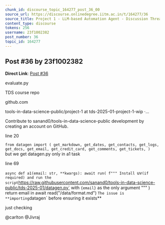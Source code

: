 ```yaml
---
chunk_id: discourse_topic_164277_post_36_00
source_url: https://discourse.onlinedegree.iitm.ac.in/t/164277/36
source_title: Project 1 - LLM-based Automation Agent - Discussion Thread [TDS Jan 2025]
content_type: discourse
tokens: 256
username: 23f1002382
post_number: 36
topic_id: 164277
---
```


## Post #36 by 23f1002382

**Direct Link**: [Post #36](https://discourse.onlinedegree.iitm.ac.in/t/164277/36)

evaluate.py

TDS course repo

github.com

tools-in-data-science-public/project-1 at tds-2025-01-project-1-wip ·...

Contribute to sanand0/tools-in-data-science-public development by creating an account on GitHub.

line 20

`from datagen import (
 get_markdown,
 get_dates,
 get_contacts,
 get_logs,
 get_docs,
 get_email,
 get_credit_card,
 get_comments,
 get_tickets,
)
`
but we get datagen.py only in a1 task

line 69

`async def a1(email: str, **kwargs):
 await run(
 f"""
Install `uv` (if required) and run the script `https://raw.githubusercontent.com/sanand0/tools-in-data-science-public/tds-2025-01/datagen.py`
with `{email}` as the only argument
"""
 )
 return email in await read("/data/format.md")
`
The issue is **importing `datagen` before ensuring it exists**

just checking

@carlton @Jivraj
